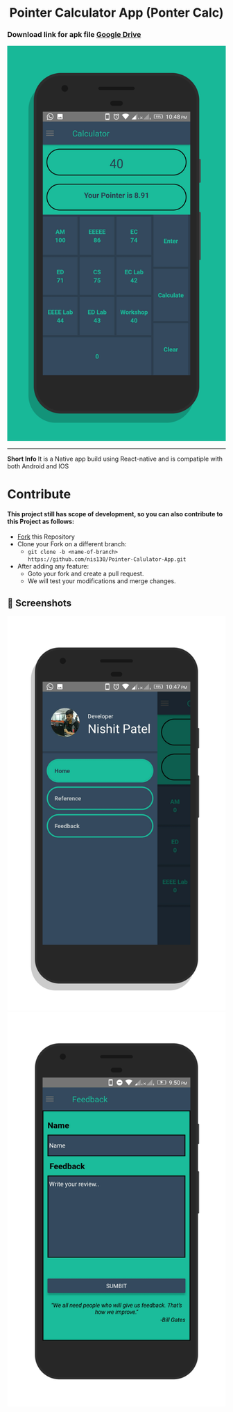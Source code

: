 #  <center>Pointer Calculator App (Ponter Calc) </center>
### Download link for apk file [Google Drive](https://drive.google.com/open?id=1i4c65iuF_KFo0Bf77lICUeGwBBSQsl8K)

![](./screenshots/main.png)
<hr/>
<b>Short Info </b>
It is a Native app build using React-native and is compatiple with both Android and IOS 

# Contribute
#### This project still has scope of development, so you can also contribute to this Project as follows:
* [Fork](https://github.com/nis130/Pointer-Calulator-App) this Repository
* Clone your Fork on a different branch:
	* `git clone -b <name-of-branch> https://github.com/nis130/Pointer-Calulator-App.git`
* After adding any feature:
	* Goto your fork and create a pull request.
	* We will test your modifications and merge changes.
	
## 🧐 Screenshots

![](./screenshots/drawer.png)
![]( ./screenshots/screener_1580833351758.png)

